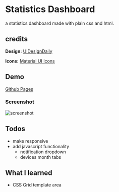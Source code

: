 # Statistics Dashboard

a statistics dashboard made with plain css and html.

## credits

**Design:** [UIDesignDaily](https://uidesigndaily.com/posts/sketch-statistics-stats-cards-analytics-list-day-1121)

**Icons:** [Material UI Icons](https://material.io/resources/icons/?style=baseline)

## Demo

[Github Pages](https://dev-caspertheghost.github.io/statistics-dashboard)

### Screenshot

![screenshot](https://i.imgur.com/jkysEEf.png)

## Todos

- make responsive
- add javascript functionality
  - notification dropdown
  - devices month tabs

## What I learned

- CSS Grid template area
